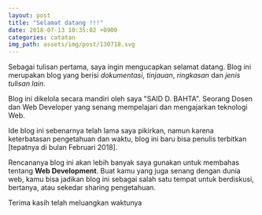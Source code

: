```yaml
---
layout: post
title: "Selamat datang !!!"
date: 2018-07-13 10:35:02 +0900
categories: catatan
img_path: assets/img/post/130718.svg
---
```


Sebagai tulisan pertama, saya ingin mengucapkan selamat datang. Blog ini merupakan blog yang berisi _dokumentasi_, _tinjauan_, _ringkasan_ dan _jenis tulisan lain_. 

Blog ini dikelola secara mandiri oleh saya "SAID D. BAHTA". Seorang Dosen dan Web Developer yang senang mempelajari dan mengajarkan teknologi Web. 

Ide blog ini sebenarnya telah lama saya pikirkan, namun karena keterbatasan pengetahuan dan waktu, blog ini baru bisa penulis terbitkan [tepatnya di bulan Februari 2018].  

Rencananya blog ini akan lebih banyak saya gunakan untuk membahas tentang __Web Development__. Buat kamu yang juga senang dengan dunia web, kamu bisa jadikan blog ini sebagai salah satu tempat untuk berdiskusi, bertanya, atau sekedar sharing pengetahuan.  

Terima kasih telah meluangkan waktunya